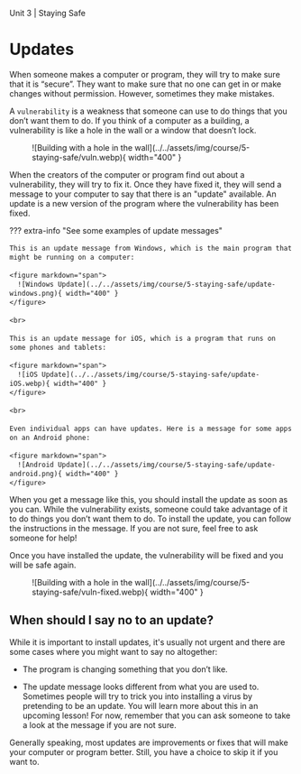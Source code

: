 Unit 3 | Staying Safe

# Updates

When someone makes a computer or program, they will try to make sure that it is “secure”. They want to make sure that no one can get in or make changes without permission. However, sometimes they make mistakes.

A `vulnerability` is a weakness that someone can use to do things that you don’t want them to do. If you think of a computer as a building, a vulnerability is like a hole in the wall or a window that doesn’t lock.

<figure markdown="span">
  ![Building with a hole in the wall](../../assets/img/course/5-staying-safe/vuln.webp){ width="400" }
</figure>

When the creators of the computer or program find out about a vulnerability, they will try to fix it. Once they have fixed it, they will send a message to your computer to say that there is an "update" available. An update is a new version of the program where the vulnerability has been fixed.


<!-- TODO: Get better screenshots of update messages -->

??? extra-info "See some examples of update messages"

    This is an update message from Windows, which is the main program that might be running on a computer:

    <figure markdown="span">
      ![Windows Update](../../assets/img/course/5-staying-safe/update-windows.png){ width="400" }
    </figure>

    <br>

    This is an update message for iOS, which is a program that runs on some phones and tablets:

    <figure markdown="span">
      ![iOS Update](../../assets/img/course/5-staying-safe/update-iOS.webp){ width="400" }
    </figure>

    <br>

    Even individual apps can have updates. Here is a message for some apps on an Android phone:

    <figure markdown="span">
      ![Android Update](../../assets/img/course/5-staying-safe/update-android.png){ width="400" }
    </figure>




When you get a message like this, you should install the update as soon as you can. While the vulnerability exists, someone could take advantage of it to do things you don’t want them to do. To install the update, you can follow the instructions in the message. If you are not sure, feel free to ask someone for help!

Once you have installed the update, the vulnerability will be fixed and you will be safe again.

<figure markdown="span">
  ![Building with a hole in the wall](../../assets/img/course/5-staying-safe/vuln-fixed.webp){ width="400" }
</figure>





## When should I say no to an update?

While it is important to install updates, it's usually not urgent and there are some cases where you might want to say no altogether:

- The program is changing something that you don’t like.

- The update message looks different from what you are used to. Sometimes people will try to trick you into installing a virus by pretending to be an update. You will learn more about this in an upcoming lesson! For now, remember that you can ask someone to take a look at the message if you are not sure.

Generally speaking, most updates are improvements or fixes that will make your computer or program better. Still, you have a choice to skip it if you want to.